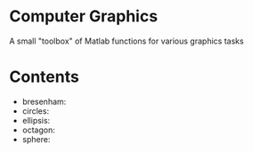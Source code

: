 # Computer Graphics

A small "toolbox" of Matlab functions for various graphics tasks

# Contents

- bresenham:
-  circles:
-  ellipsis:
-  octagon:
-  sphere:
